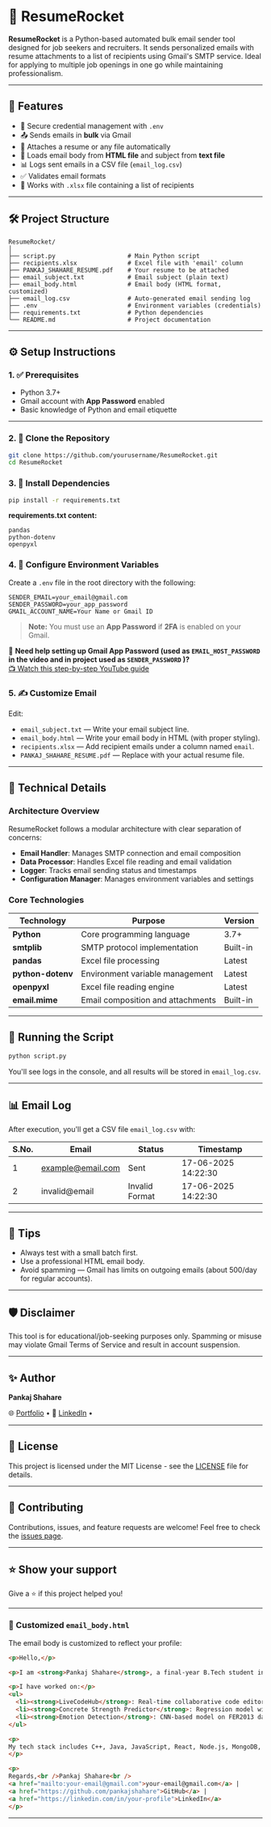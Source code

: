 # 🚀 ResumeRocket

**ResumeRocket** is a Python-based automated bulk email sender tool designed for job seekers and recruiters. It sends personalized emails with resume attachments to a list of recipients using Gmail's SMTP service. Ideal for applying to multiple job openings in one go while maintaining professionalism.

---

## 📆 Features

* 🔐 Secure credential management with `.env`
* 📤 Sends emails in **bulk** via Gmail
* 📌 Attaches a resume or any file automatically
* 📧 Loads email body from **HTML file** and subject from **text file**
* 📊 Logs sent emails in a CSV file (`email_log.csv`)
* ✅ Validates email formats
* 📁 Works with `.xlsx` file containing a list of recipients

---

## 🛠️ Project Structure

```
ResumeRocket/
│
├── script.py                    # Main Python script
├── recipients.xlsx              # Excel file with 'email' column
├── PANKAJ_SHAHARE_RESUME.pdf    # Your resume to be attached
├── email_subject.txt            # Email subject (plain text)
├── email_body.html              # Email body (HTML format, customized)
├── email_log.csv                # Auto-generated email sending log
├── .env                         # Environment variables (credentials)
├── requirements.txt             # Python dependencies
└── README.md                    # Project documentation
```

---

## ⚙️ Setup Instructions

### 1. ✅ Prerequisites

* Python 3.7+
* Gmail account with **App Password** enabled
* Basic knowledge of Python and email etiquette

---

### 2. 📁 Clone the Repository

```bash
git clone https://github.com/yourusername/ResumeRocket.git
cd ResumeRocket
```

### 3. 🧪 Install Dependencies

```bash
pip install -r requirements.txt
```

**requirements.txt content:**

```
pandas
python-dotenv
openpyxl
```

### 4. 🔐 Configure Environment Variables

Create a `.env` file in the root directory with the following:

```env
SENDER_EMAIL=your_email@gmail.com
SENDER_PASSWORD=your_app_password
GMAIL_ACCOUNT_NAME=Your Name or Gmail ID
```

> **Note:** You must use an **App Password** if **2FA** is enabled on your Gmail.

🎥 **Need help setting up Gmail App Password (used as `EMAIL_HOST_PASSWORD` in the video and in project used as `SENDER_PASSWORD` )?**  
[📺 Watch this step-by-step YouTube guide](https://www.youtube.com/watch?v=I9x0w8cjR_o)


### 5. ✍️ Customize Email

Edit:

* `email_subject.txt` — Write your email subject line.
* `email_body.html` — Write your email body in HTML (with proper styling).
* `recipients.xlsx` — Add recipient emails under a column named `email`.
* `PANKAJ_SHAHARE_RESUME.pdf` — Replace with your actual resume file.

---

## 🔧 Technical Details

### Architecture Overview

ResumeRocket follows a modular architecture with clear separation of concerns:

* **Email Handler**: Manages SMTP connection and email composition
* **Data Processor**: Handles Excel file reading and email validation
* **Logger**: Tracks email sending status and timestamps
* **Configuration Manager**: Manages environment variables and settings

### Core Technologies

| Technology        | Purpose                           | Version  |
| ----------------- | --------------------------------- | -------- |
| **Python**        | Core programming language         | 3.7+     |
| **smtplib**       | SMTP protocol implementation      | Built-in |
| **pandas**        | Excel file processing             | Latest   |
| **python-dotenv** | Environment variable management   | Latest   |
| **openpyxl**      | Excel file reading engine         | Latest   |
| **email.mime**    | Email composition and attachments | Built-in |

---

## 🚀 Running the Script

```bash
python script.py
```

You'll see logs in the console, and all results will be stored in `email_log.csv`.

---

## 📊 Email Log

After execution, you'll get a CSV file `email_log.csv` with:

| S.No. | Email                                         | Status         | Timestamp           |
| ----- | --------------------------------------------- | -------------- | ------------------- |
| 1     | [example@email.com](mailto:example@email.com) | Sent           | 17-06-2025 14:22:30 |
| 2     | invalid\@email                                | Invalid Format | 17-06-2025 14:22:30 |

---

## 🧐 Tips

* Always test with a small batch first.
* Use a professional HTML email body.
* Avoid spamming — Gmail has limits on outgoing emails (about 500/day for regular accounts).

---

## 🛡️ Disclaimer

This tool is for educational/job-seeking purposes only. Spamming or misuse may violate Gmail Terms of Service and result in account suspension.

---

## ✨ Author

**Pankaj Shahare**

🌐 [Portfolio](https://new-portfoilo-website.vercel.app/)  • 💼 [LinkedIn](https://www.linkedin.com/in/pankaj-shahare-140a89239/) •

---

## 📄 License

This project is licensed under the MIT License - see the [LICENSE](LICENSE) file for details.

---

## 🤝 Contributing

Contributions, issues, and feature requests are welcome! Feel free to check the [issues page](https://github.com/yourusername/ResumeRocket/issues).

---

## ⭐ Show your support

Give a ⭐️ if this project helped you!

---

### 📄 Customized `email_body.html`

The email body is customized to reflect your profile:

```html
<p>Hello,</p>

<p>I am <strong>Pankaj Shahare</strong>, a final-year B.Tech student in Information Technology, passionate about full-stack development and AI-driven products. I'm looking for a full-time software developer opportunity where I can contribute meaningfully.</p>

<p>I have worked on:</p>
<ul>
  <li><strong>LiveCodeHub</strong>: Real-time collaborative code editor (React, TypeScript, WebRTC)</li>
  <li><strong>Concrete Strength Predictor</strong>: Regression model with 91.7% R² score using scikit-learn</li>
  <li><strong>Emotion Detection</strong>: CNN-based model on FER2013 dataset</li>
</ul>

<p>
My tech stack includes C++, Java, JavaScript, React, Node.js, MongoDB, WebRTC, and more. Please find my resume attached. I'd love to discuss any opportunities where I can contribute and grow.
</p>

<p>
Regards,<br />Pankaj Shahare<br />
<a href="mailto:your-email@gmail.com">your-email@gmail.com</a> |
<a href="https://github.com/pankajshahare">GitHub</a> |
<a href="https://linkedin.com/in/your-profile">LinkedIn</a>
</p>
```

---
